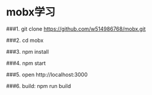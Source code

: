 # mobx学习

###1. git clone https://github.com/w514986768/mobx.git

###2. cd mobx

###3. npm install

###4. npm start

###5. open http://localhost:3000

###6. build:  npm run build

